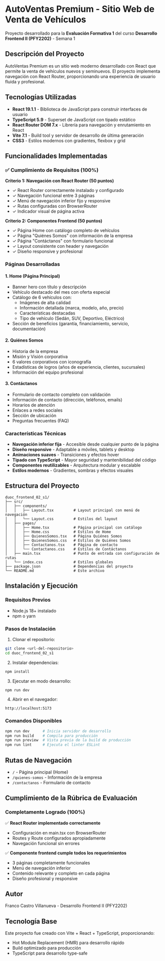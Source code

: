 # AutoVentas Premium - Sitio Web de Venta de Vehículos

Proyecto desarrollado para la **Evaluación Formativa 1** del curso **Desarrollo Frontend II (PFY2202)** - Semana 1

## Descripción del Proyecto

AutoVentas Premium es un sitio web moderno desarrollado con React que permite la venta de vehículos nuevos y seminuevos. El proyecto implementa navegación con React Router, proporcionando una experiencia de usuario fluida y profesional.

## Tecnologías Utilizadas

- **React 19.1.1** - Biblioteca de JavaScript para construir interfaces de usuario
- **TypeScript 5.9** - Superset de JavaScript con tipado estático
- **React Router DOM 7.x** - Librería para navegación y enrutamiento en React
- **Vite 7.1** - Build tool y servidor de desarrollo de última generación
- **CSS3** - Estilos modernos con gradientes, flexbox y grid

## Funcionalidades Implementadas

### ✅ Cumplimiento de Requisitos (100%)

**Criterio 1: Navegación con React Router (50 puntos)**
- ✓ React Router correctamente instalado y configurado
- ✓ Navegación funcional entre 3 páginas
- ✓ Menú de navegación inferior fijo y responsive
- ✓ Rutas configuradas con BrowserRouter
- ✓ Indicador visual de página activa

**Criterio 2: Componentes Frontend (50 puntos)**
- ✓ Página Home con catálogo completo de vehículos
- ✓ Página "Quiénes Somos" con información de la empresa
- ✓ Página "Contáctanos" con formulario funcional
- ✓ Layout consistente con header y navegación
- ✓ Diseño responsive y profesional

### Páginas Desarrolladas

#### 1. Home (Página Principal)
- Banner hero con título y descripción
- Vehículo destacado del mes con oferta especial
- Catálogo de 6 vehículos con:
  - Imágenes de alta calidad
  - Información detallada (marca, modelo, año, precio)
  - Características destacadas
  - Tipo de vehículo (Sedán, SUV, Deportivo, Eléctrico)
- Sección de beneficios (garantía, financiamiento, servicio, documentación)

#### 2. Quiénes Somos
- Historia de la empresa
- Misión y Visión corporativa
- 6 valores corporativos con iconografía
- Estadísticas de logros (años de experiencia, clientes, sucursales)
- Información del equipo profesional

#### 3. Contáctanos
- Formulario de contacto completo con validación
- Información de contacto (dirección, teléfonos, emails)
- Horarios de atención
- Enlaces a redes sociales
- Sección de ubicación
- Preguntas frecuentes (FAQ)

### Características Técnicas

- **Navegación inferior fija** - Accesible desde cualquier punto de la página
- **Diseño responsive** - Adaptable a móviles, tablets y desktop
- **Animaciones suaves** - Transiciones y efectos hover
- **Tipado con TypeScript** - Mayor seguridad y mantenibilidad del código
- **Componentes reutilizables** - Arquitectura modular y escalable
- **Estilos modernos** - Gradientes, sombras y efectos visuales

## Estructura del Proyecto

```
duoc_frontend_02_s1/
├── src/
│   ├── components/
│   │   ├── Layout.tsx         # Layout principal con menú de navegación
│   │   └── Layout.css         # Estilos del layout
│   ├── pages/
│   │   ├── Home.tsx           # Página principal con catálogo
│   │   ├── Home.css           # Estilos de Home
│   │   ├── QuienesSomos.tsx   # Página Quiénes Somos
│   │   ├── QuienesSomos.css   # Estilos de Quiénes Somos
│   │   ├── Contactanos.tsx    # Página de contacto
│   │   └── Contactanos.css    # Estilos de Contáctanos
│   ├── main.tsx               # Punto de entrada con configuración de rutas
│   └── index.css              # Estilos globales
├── package.json               # Dependencias del proyecto
└── README.md                  # Este archivo
```

## Instalación y Ejecución

### Requisitos Previos
- Node.js 18+ instalado
- npm o yarn

### Pasos de Instalación

1. Clonar el repositorio:
```bash
git clone <url-del-repositorio>
cd duoc_frontend_02_s1
```

2. Instalar dependencias:
```bash
npm install
```

3. Ejecutar en modo desarrollo:
```bash
npm run dev
```

4. Abrir en el navegador:
```
http://localhost:5173
```

### Comandos Disponibles

```bash
npm run dev      # Inicia servidor de desarrollo
npm run build    # Compila para producción
npm run preview  # Vista previa de la build de producción
npm run lint     # Ejecuta el linter ESLint
```

## Rutas de Navegación

- `/` - Página principal (Home)
- `/quienes-somos` - Información de la empresa
- `/contactanos` - Formulario de contacto

## Cumplimiento de la Rúbrica de Evaluación

### Completamente Logrado (100%)

✅ **React Router implementado correctamente**
- Configuración en main.tsx con BrowserRouter
- Routes y Route configurados apropiadamente
- Navegación funcional sin errores

✅ **Componente frontend cumple todos los requerimientos**
- 3 páginas completamente funcionales
- Menú de navegación inferior
- Contenido relevante y completo en cada página
- Diseño profesional y responsive

## Autor

Franco Castro Villanueva - Desarrollo Frontend II (PFY2202)

## Tecnología Base

Este proyecto fue creado con Vite + React + TypeScript, proporcionando:
- Hot Module Replacement (HMR) para desarrollo rápido
- Build optimizado para producción
- TypeScript para desarrollo type-safe
